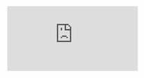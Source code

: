 <!-- blank line -->
<figure class="video_container">
  <iframe src="https://www.youtube.com/watch?v=oZjPab_ehW8" frameborder="0" allowfullscreen="true"> </iframe>
</figure>
